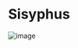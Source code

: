 # Sisyphus


![image](https://github.com/user-attachments/assets/a44c825c-2e22-410c-a838-1b4360c5985d)

